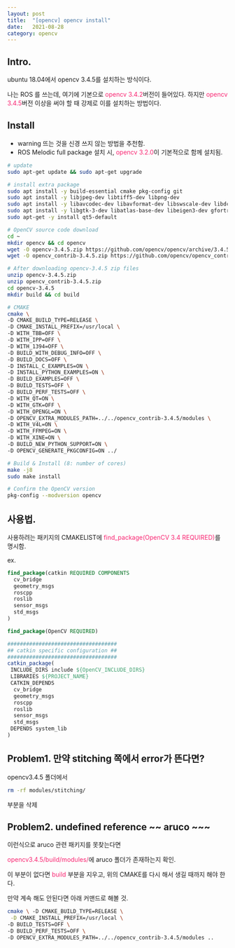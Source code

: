 ```yaml
---
layout: post
title:  "[opencv] opencv install"
date:   2021-08-28
category: opencv
---
```


## Intro.
ubuntu 18.04에서 opencv 3.4.5를 설치하는 방식이다.

나는 ROS 를 쓰는데, 여기에 기본으로 <span style="color:#f92672">opencv 3.4.2</span>버전이 들어있다. 하지만 <span style="color:#f92672">opencv 3.4.5</span>버전 이상을 써야 할 때 강제로 이를 설치하는 방법이다.

## Install
* warning 뜨는 것을 신경 쓰지 않는 방법을 추천함.
* ROS Melodic full package 설치 시, <span style="color:#f92672">opencv 3.2.0</span>이 기본적으로 함께 설치됨.

```bash
# update
sudo apt-get update && sudo apt-get upgrade

# install extra package
sudo apt install -y build-essential cmake pkg-config git
sudo apt install -y libjpeg-dev libtiff5-dev libpng-dev
sudo apt install -y libavcodec-dev libavformat-dev libswscale-dev libdc1394-22-dev libxvidcore-dev libx264-dev libxine2-dev libv4l-dev v4l-utils libgstreamer1.0-dev libgstreamer-plugins-base1.0-dev
sudo apt install -y libgtk-3-dev libatlas-base-dev libeigen3-dev gfortran
sudo apt-get -y install qt5-default

# OpenCV source code download
cd ~
mkdir opencv && cd opencv
wget -O opencv-3.4.5.zip https://github.com/opencv/opencv/archive/3.4.5.zip
wget -O opencv_contrib-3.4.5.zip https://github.com/opencv/opencv_contrib/archive/3.4.5.zip

# After downloading opencv-3.4.5 zip files
unzip opencv-3.4.5.zip
unzip opencv_contrib-3.4.5.zip
cd opencv-3.4.5
mkdir build && cd build

# CMAKE
cmake \
-D CMAKE_BUILD_TYPE=RELEASE \
-D CMAKE_INSTALL_PREFIX=/usr/local \
-D WITH_TBB=OFF \
-D WITH_IPP=OFF \
-D WITH_1394=OFF \
-D BUILD_WITH_DEBUG_INFO=OFF \
-D BUILD_DOCS=OFF \
-D INSTALL_C_EXAMPLES=ON \
-D INSTALL_PYTHON_EXAMPLES=ON \
-D BUILD_EXAMPLES=OFF \
-D BUILD_TESTS=OFF \
-D BUILD_PERF_TESTS=OFF \
-D WITH_QT=ON \
-D WITH_GTK=OFF \
-D WITH_OPENGL=ON \
-D OPENCV_EXTRA_MODULES_PATH=../../opencv_contrib-3.4.5/modules \
-D WITH_V4L=ON \
-D WITH_FFMPEG=ON \
-D WITH_XINE=ON \
-D BUILD_NEW_PYTHON_SUPPORT=ON \
-D OPENCV_GENERATE_PKGCONFIG=ON ../

# Build & Install (8: number of cores)
make -j8
sudo make install

# Confirm the OpenCV version
pkg-config --modversion opencv
```

## 사용법.
사용하려는 패키지의 CMAKELIST에 <span style="color:#f92672">find_package(OpenCV 3.4 REQUIRED)</span>를 명시함.

ex. 
```cmake
find_package(catkin REQUIRED COMPONENTS
  cv_bridge
  geometry_msgs
  roscpp
  roslib
  sensor_msgs
  std_msgs
)

find_package(OpenCV REQUIRED)

###################################
## catkin specific configuration ##
###################################
catkin_package(
 INCLUDE_DIRS include ${OpenCV_INCLUDE_DIRS}
 LIBRARIES ${PROJECT_NAME}
 CATKIN_DEPENDS 
  cv_bridge 
  geometry_msgs 
  roscpp 
  roslib 
  sensor_msgs 
  std_msgs
 DEPENDS system_lib
)
```


## Problem1. 만약 stitching 쪽에서 error가 뜬다면?
opencv3.4.5 폴더에서

```bash
rm -rf modules/stitching/
```

부분을 삭제

## Problem2. undefined reference ~~ aruco ~~~
이런식으로 aruco 관련 패키지를 못찾는다면

<span style="color:#f92672">opencv3.4.5/build/modules/</span>에 aruco 폴더가 존재하는지 확인.

이 부분이 없다면 <span style="color:#f92672">build</span> 부분을 지우고, 위의 CMAKE를 다시 해서 생길 때까지 해야 한다.

만약 계속 해도 안된다면 아래 커맨드로 해볼 것.

```bash
cmake \ -D CMAKE_BUILD_TYPE=RELEASE \
 -D CMAKE_INSTALL_PREFIX=/usr/local \
-D BUILD_TESTS=OFF \
-D BUILD_PERF_TESTS=OFF \
-D OPENCV_EXTRA_MODULES_PATH=../../opencv_contrib-3.4.5/modules ..
```